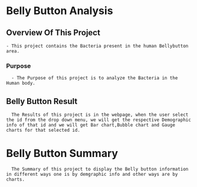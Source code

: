 # Belly Button  Analysis

## Overview Of This Project
    - This project contains the Bacteria present in the human Bellybutton area.
### Purpose 
      - The Purpose of this project is to analyze the Bacteria in the Human body.
      
##  Belly Button Result
      The Results of this project is in the webpage, when the user select  the id from the drop down menu, we will get the respective Demographic info of that id and we will get Bar chart,Bubble chart and Gauge charts for that selected id.

# Belly Button Summary
      The Summary of this project to display the Belly button information in different ways one is by demgraphic info and other ways are by charts.

